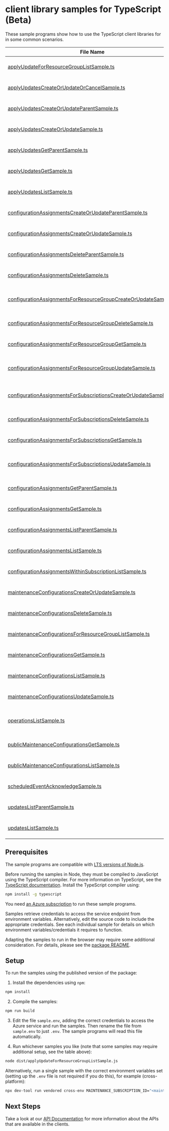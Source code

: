 # client library samples for TypeScript (Beta)

These sample programs show how to use the TypeScript client libraries for in some common scenarios.

| **File Name**                                                                                                                   | **Description**                                                                                                                                                                                                                              |
| ------------------------------------------------------------------------------------------------------------------------------- | -------------------------------------------------------------------------------------------------------------------------------------------------------------------------------------------------------------------------------------------- |
| [applyUpdateForResourceGroupListSample.ts][applyupdateforresourcegrouplistsample]                                               | Get Configuration records within a subscription and resource group x-ms-original-file: specification/maintenance/resource-manager/Microsoft.Maintenance/preview/2023-10-01-preview/examples/ApplyUpdatesResourceGroup_List.json              |
| [applyUpdatesCreateOrUpdateOrCancelSample.ts][applyupdatescreateorupdateorcancelsample]                                         | Apply maintenance updates to resource x-ms-original-file: specification/maintenance/resource-manager/Microsoft.Maintenance/preview/2023-10-01-preview/examples/ApplyUpdates_CreateOrUpdateOnly_NoCancellation.json                           |
| [applyUpdatesCreateOrUpdateParentSample.ts][applyupdatescreateorupdateparentsample]                                             | Apply maintenance updates to resource with parent x-ms-original-file: specification/maintenance/resource-manager/Microsoft.Maintenance/preview/2023-10-01-preview/examples/ApplyUpdates_CreateOrUpdateParent.json                            |
| [applyUpdatesCreateOrUpdateSample.ts][applyupdatescreateorupdatesample]                                                         | Apply maintenance updates to resource x-ms-original-file: specification/maintenance/resource-manager/Microsoft.Maintenance/preview/2023-10-01-preview/examples/ApplyUpdates_CreateOrUpdate.json                                              |
| [applyUpdatesGetParentSample.ts][applyupdatesgetparentsample]                                                                   | Track maintenance updates to resource with parent x-ms-original-file: specification/maintenance/resource-manager/Microsoft.Maintenance/preview/2023-10-01-preview/examples/ApplyUpdates_GetParent.json                                       |
| [applyUpdatesGetSample.ts][applyupdatesgetsample]                                                                               | Track maintenance updates to resource x-ms-original-file: specification/maintenance/resource-manager/Microsoft.Maintenance/preview/2023-10-01-preview/examples/ApplyUpdates_Get.json                                                         |
| [applyUpdatesListSample.ts][applyupdateslistsample]                                                                             | Get Configuration records within a subscription x-ms-original-file: specification/maintenance/resource-manager/Microsoft.Maintenance/preview/2023-10-01-preview/examples/ApplyUpdates_List.json                                              |
| [configurationAssignmentsCreateOrUpdateParentSample.ts][configurationassignmentscreateorupdateparentsample]                     | Register configuration for resource. x-ms-original-file: specification/maintenance/resource-manager/Microsoft.Maintenance/preview/2023-10-01-preview/examples/ConfigurationAssignments_CreateOrUpdateParent.json                             |
| [configurationAssignmentsCreateOrUpdateSample.ts][configurationassignmentscreateorupdatesample]                                 | Register configuration for resource. x-ms-original-file: specification/maintenance/resource-manager/Microsoft.Maintenance/preview/2023-10-01-preview/examples/ConfigurationAssignments_CreateOrUpdate.json                                   |
| [configurationAssignmentsDeleteParentSample.ts][configurationassignmentsdeleteparentsample]                                     | Unregister configuration for resource. x-ms-original-file: specification/maintenance/resource-manager/Microsoft.Maintenance/preview/2023-10-01-preview/examples/ConfigurationAssignments_DeleteParent.json                                   |
| [configurationAssignmentsDeleteSample.ts][configurationassignmentsdeletesample]                                                 | Unregister configuration for resource. x-ms-original-file: specification/maintenance/resource-manager/Microsoft.Maintenance/preview/2023-10-01-preview/examples/ConfigurationAssignments_Delete.json                                         |
| [configurationAssignmentsForResourceGroupCreateOrUpdateSample.ts][configurationassignmentsforresourcegroupcreateorupdatesample] | Register configuration for resource. x-ms-original-file: specification/maintenance/resource-manager/Microsoft.Maintenance/preview/2023-10-01-preview/examples/ConfigurationAssignmentsForResourceGroup_CreateOrUpdate.json                   |
| [configurationAssignmentsForResourceGroupDeleteSample.ts][configurationassignmentsforresourcegroupdeletesample]                 | Unregister configuration for resource. x-ms-original-file: specification/maintenance/resource-manager/Microsoft.Maintenance/preview/2023-10-01-preview/examples/ConfigurationAssignmentsForResourceGroup_Delete.json                         |
| [configurationAssignmentsForResourceGroupGetSample.ts][configurationassignmentsforresourcegroupgetsample]                       | Get configuration assignment for resource.. x-ms-original-file: specification/maintenance/resource-manager/Microsoft.Maintenance/preview/2023-10-01-preview/examples/ConfigurationAssignmentsForResourceGroup_Get.json                       |
| [configurationAssignmentsForResourceGroupUpdateSample.ts][configurationassignmentsforresourcegroupupdatesample]                 | Register configuration for resource. x-ms-original-file: specification/maintenance/resource-manager/Microsoft.Maintenance/preview/2023-10-01-preview/examples/ConfigurationAssignmentsForResourceGroup_UpdateForResource.json                |
| [configurationAssignmentsForSubscriptionsCreateOrUpdateSample.ts][configurationassignmentsforsubscriptionscreateorupdatesample] | Register configuration for resource. x-ms-original-file: specification/maintenance/resource-manager/Microsoft.Maintenance/preview/2023-10-01-preview/examples/ConfigurationAssignmentsForSubscriptions_CreateOrUpdate.json                   |
| [configurationAssignmentsForSubscriptionsDeleteSample.ts][configurationassignmentsforsubscriptionsdeletesample]                 | Unregister configuration for resource. x-ms-original-file: specification/maintenance/resource-manager/Microsoft.Maintenance/preview/2023-10-01-preview/examples/ConfigurationAssignmentsForSubscriptions_Delete.json                         |
| [configurationAssignmentsForSubscriptionsGetSample.ts][configurationassignmentsforsubscriptionsgetsample]                       | Get configuration assignment for resource.. x-ms-original-file: specification/maintenance/resource-manager/Microsoft.Maintenance/preview/2023-10-01-preview/examples/ConfigurationAssignmentsForSubscriptions_Get.json                       |
| [configurationAssignmentsForSubscriptionsUpdateSample.ts][configurationassignmentsforsubscriptionsupdatesample]                 | Register configuration for resource. x-ms-original-file: specification/maintenance/resource-manager/Microsoft.Maintenance/preview/2023-10-01-preview/examples/ConfigurationAssignmentsForSubscriptions_UpdateForResource.json                |
| [configurationAssignmentsGetParentSample.ts][configurationassignmentsgetparentsample]                                           | Get configuration assignment for resource.. x-ms-original-file: specification/maintenance/resource-manager/Microsoft.Maintenance/preview/2023-10-01-preview/examples/ConfigurationAssignments_GetParent.json                                 |
| [configurationAssignmentsGetSample.ts][configurationassignmentsgetsample]                                                       | Get configuration assignment for resource.. x-ms-original-file: specification/maintenance/resource-manager/Microsoft.Maintenance/preview/2023-10-01-preview/examples/ConfigurationAssignments_Get.json                                       |
| [configurationAssignmentsListParentSample.ts][configurationassignmentslistparentsample]                                         | List configurationAssignments for resource. x-ms-original-file: specification/maintenance/resource-manager/Microsoft.Maintenance/preview/2023-10-01-preview/examples/ConfigurationAssignments_ListParent.json                                |
| [configurationAssignmentsListSample.ts][configurationassignmentslistsample]                                                     | List configurationAssignments for resource. x-ms-original-file: specification/maintenance/resource-manager/Microsoft.Maintenance/preview/2023-10-01-preview/examples/ConfigurationAssignments_List.json                                      |
| [configurationAssignmentsWithinSubscriptionListSample.ts][configurationassignmentswithinsubscriptionlistsample]                 | Get configuration assignment within a subscription x-ms-original-file: specification/maintenance/resource-manager/Microsoft.Maintenance/preview/2023-10-01-preview/examples/ConfigurationAssignmentsResultWithinSubscription_List.json       |
| [maintenanceConfigurationsCreateOrUpdateSample.ts][maintenanceconfigurationscreateorupdatesample]                               | Create or Update configuration record x-ms-original-file: specification/maintenance/resource-manager/Microsoft.Maintenance/preview/2023-10-01-preview/examples/MaintenanceConfigurations_CreateOrUpdateForResource.json                      |
| [maintenanceConfigurationsDeleteSample.ts][maintenanceconfigurationsdeletesample]                                               | Delete Configuration record x-ms-original-file: specification/maintenance/resource-manager/Microsoft.Maintenance/preview/2023-10-01-preview/examples/MaintenanceConfigurations_DeleteForResource.json                                        |
| [maintenanceConfigurationsForResourceGroupListSample.ts][maintenanceconfigurationsforresourcegrouplistsample]                   | Get Configuration records within a subscription and resource group x-ms-original-file: specification/maintenance/resource-manager/Microsoft.Maintenance/preview/2023-10-01-preview/examples/MaintenanceConfigurationsResourceGroup_List.json |
| [maintenanceConfigurationsGetSample.ts][maintenanceconfigurationsgetsample]                                                     | Get Configuration record x-ms-original-file: specification/maintenance/resource-manager/Microsoft.Maintenance/preview/2023-10-01-preview/examples/MaintenanceConfigurations_GetForResource.json                                              |
| [maintenanceConfigurationsListSample.ts][maintenanceconfigurationslistsample]                                                   | Get Configuration records within a subscription x-ms-original-file: specification/maintenance/resource-manager/Microsoft.Maintenance/preview/2023-10-01-preview/examples/MaintenanceConfigurations_List.json                                 |
| [maintenanceConfigurationsUpdateSample.ts][maintenanceconfigurationsupdatesample]                                               | Patch configuration record x-ms-original-file: specification/maintenance/resource-manager/Microsoft.Maintenance/preview/2023-10-01-preview/examples/MaintenanceConfigurations_UpdateForResource.json                                         |
| [operationsListSample.ts][operationslistsample]                                                                                 | List the available operations supported by the Microsoft.Maintenance resource provider x-ms-original-file: specification/maintenance/resource-manager/Microsoft.Maintenance/preview/2023-10-01-preview/examples/Operations_List.json         |
| [publicMaintenanceConfigurationsGetSample.ts][publicmaintenanceconfigurationsgetsample]                                         | Get Public Maintenance Configuration record x-ms-original-file: specification/maintenance/resource-manager/Microsoft.Maintenance/preview/2023-10-01-preview/examples/PublicMaintenanceConfigurations_GetForResource.json                     |
| [publicMaintenanceConfigurationsListSample.ts][publicmaintenanceconfigurationslistsample]                                       | Get Public Maintenance Configuration records x-ms-original-file: specification/maintenance/resource-manager/Microsoft.Maintenance/preview/2023-10-01-preview/examples/PublicMaintenanceConfigurations_List.json                              |
| [scheduledEventAcknowledgeSample.ts][scheduledeventacknowledgesample]                                                           | Post Scheduled Event Acknowledgement x-ms-original-file: specification/maintenance/resource-manager/Microsoft.Maintenance/preview/2023-10-01-preview/examples/ScheduledEvents_Acknowledge.json                                               |
| [updatesListParentSample.ts][updateslistparentsample]                                                                           | Get updates to resources. x-ms-original-file: specification/maintenance/resource-manager/Microsoft.Maintenance/preview/2023-10-01-preview/examples/Updates_ListParent.json                                                                   |
| [updatesListSample.ts][updateslistsample]                                                                                       | Get updates to resources. x-ms-original-file: specification/maintenance/resource-manager/Microsoft.Maintenance/preview/2023-10-01-preview/examples/Updates_List.json                                                                         |

## Prerequisites

The sample programs are compatible with [LTS versions of Node.js](https://github.com/nodejs/release#release-schedule).

Before running the samples in Node, they must be compiled to JavaScript using the TypeScript compiler. For more information on TypeScript, see the [TypeScript documentation][typescript]. Install the TypeScript compiler using:

```bash
npm install -g typescript
```

You need [an Azure subscription][freesub] to run these sample programs.

Samples retrieve credentials to access the service endpoint from environment variables. Alternatively, edit the source code to include the appropriate credentials. See each individual sample for details on which environment variables/credentials it requires to function.

Adapting the samples to run in the browser may require some additional consideration. For details, please see the [package README][package].

## Setup

To run the samples using the published version of the package:

1. Install the dependencies using `npm`:

```bash
npm install
```

2. Compile the samples:

```bash
npm run build
```

3. Edit the file `sample.env`, adding the correct credentials to access the Azure service and run the samples. Then rename the file from `sample.env` to just `.env`. The sample programs will read this file automatically.

4. Run whichever samples you like (note that some samples may require additional setup, see the table above):

```bash
node dist/applyUpdateForResourceGroupListSample.js
```

Alternatively, run a single sample with the correct environment variables set (setting up the `.env` file is not required if you do this), for example (cross-platform):

```bash
npx dev-tool run vendored cross-env MAINTENANCE_SUBSCRIPTION_ID="<maintenance subscription id>" MAINTENANCE_RESOURCE_GROUP="<maintenance resource group>" node dist/applyUpdateForResourceGroupListSample.js
```

## Next Steps

Take a look at our [API Documentation][apiref] for more information about the APIs that are available in the clients.

[applyupdateforresourcegrouplistsample]: https://github.com/Azure/azure-sdk-for-js/blob/main/sdk/maintenance/arm-maintenance/samples/v1-beta/typescript/src/applyUpdateForResourceGroupListSample.ts
[applyupdatescreateorupdateorcancelsample]: https://github.com/Azure/azure-sdk-for-js/blob/main/sdk/maintenance/arm-maintenance/samples/v1-beta/typescript/src/applyUpdatesCreateOrUpdateOrCancelSample.ts
[applyupdatescreateorupdateparentsample]: https://github.com/Azure/azure-sdk-for-js/blob/main/sdk/maintenance/arm-maintenance/samples/v1-beta/typescript/src/applyUpdatesCreateOrUpdateParentSample.ts
[applyupdatescreateorupdatesample]: https://github.com/Azure/azure-sdk-for-js/blob/main/sdk/maintenance/arm-maintenance/samples/v1-beta/typescript/src/applyUpdatesCreateOrUpdateSample.ts
[applyupdatesgetparentsample]: https://github.com/Azure/azure-sdk-for-js/blob/main/sdk/maintenance/arm-maintenance/samples/v1-beta/typescript/src/applyUpdatesGetParentSample.ts
[applyupdatesgetsample]: https://github.com/Azure/azure-sdk-for-js/blob/main/sdk/maintenance/arm-maintenance/samples/v1-beta/typescript/src/applyUpdatesGetSample.ts
[applyupdateslistsample]: https://github.com/Azure/azure-sdk-for-js/blob/main/sdk/maintenance/arm-maintenance/samples/v1-beta/typescript/src/applyUpdatesListSample.ts
[configurationassignmentscreateorupdateparentsample]: https://github.com/Azure/azure-sdk-for-js/blob/main/sdk/maintenance/arm-maintenance/samples/v1-beta/typescript/src/configurationAssignmentsCreateOrUpdateParentSample.ts
[configurationassignmentscreateorupdatesample]: https://github.com/Azure/azure-sdk-for-js/blob/main/sdk/maintenance/arm-maintenance/samples/v1-beta/typescript/src/configurationAssignmentsCreateOrUpdateSample.ts
[configurationassignmentsdeleteparentsample]: https://github.com/Azure/azure-sdk-for-js/blob/main/sdk/maintenance/arm-maintenance/samples/v1-beta/typescript/src/configurationAssignmentsDeleteParentSample.ts
[configurationassignmentsdeletesample]: https://github.com/Azure/azure-sdk-for-js/blob/main/sdk/maintenance/arm-maintenance/samples/v1-beta/typescript/src/configurationAssignmentsDeleteSample.ts
[configurationassignmentsforresourcegroupcreateorupdatesample]: https://github.com/Azure/azure-sdk-for-js/blob/main/sdk/maintenance/arm-maintenance/samples/v1-beta/typescript/src/configurationAssignmentsForResourceGroupCreateOrUpdateSample.ts
[configurationassignmentsforresourcegroupdeletesample]: https://github.com/Azure/azure-sdk-for-js/blob/main/sdk/maintenance/arm-maintenance/samples/v1-beta/typescript/src/configurationAssignmentsForResourceGroupDeleteSample.ts
[configurationassignmentsforresourcegroupgetsample]: https://github.com/Azure/azure-sdk-for-js/blob/main/sdk/maintenance/arm-maintenance/samples/v1-beta/typescript/src/configurationAssignmentsForResourceGroupGetSample.ts
[configurationassignmentsforresourcegroupupdatesample]: https://github.com/Azure/azure-sdk-for-js/blob/main/sdk/maintenance/arm-maintenance/samples/v1-beta/typescript/src/configurationAssignmentsForResourceGroupUpdateSample.ts
[configurationassignmentsforsubscriptionscreateorupdatesample]: https://github.com/Azure/azure-sdk-for-js/blob/main/sdk/maintenance/arm-maintenance/samples/v1-beta/typescript/src/configurationAssignmentsForSubscriptionsCreateOrUpdateSample.ts
[configurationassignmentsforsubscriptionsdeletesample]: https://github.com/Azure/azure-sdk-for-js/blob/main/sdk/maintenance/arm-maintenance/samples/v1-beta/typescript/src/configurationAssignmentsForSubscriptionsDeleteSample.ts
[configurationassignmentsforsubscriptionsgetsample]: https://github.com/Azure/azure-sdk-for-js/blob/main/sdk/maintenance/arm-maintenance/samples/v1-beta/typescript/src/configurationAssignmentsForSubscriptionsGetSample.ts
[configurationassignmentsforsubscriptionsupdatesample]: https://github.com/Azure/azure-sdk-for-js/blob/main/sdk/maintenance/arm-maintenance/samples/v1-beta/typescript/src/configurationAssignmentsForSubscriptionsUpdateSample.ts
[configurationassignmentsgetparentsample]: https://github.com/Azure/azure-sdk-for-js/blob/main/sdk/maintenance/arm-maintenance/samples/v1-beta/typescript/src/configurationAssignmentsGetParentSample.ts
[configurationassignmentsgetsample]: https://github.com/Azure/azure-sdk-for-js/blob/main/sdk/maintenance/arm-maintenance/samples/v1-beta/typescript/src/configurationAssignmentsGetSample.ts
[configurationassignmentslistparentsample]: https://github.com/Azure/azure-sdk-for-js/blob/main/sdk/maintenance/arm-maintenance/samples/v1-beta/typescript/src/configurationAssignmentsListParentSample.ts
[configurationassignmentslistsample]: https://github.com/Azure/azure-sdk-for-js/blob/main/sdk/maintenance/arm-maintenance/samples/v1-beta/typescript/src/configurationAssignmentsListSample.ts
[configurationassignmentswithinsubscriptionlistsample]: https://github.com/Azure/azure-sdk-for-js/blob/main/sdk/maintenance/arm-maintenance/samples/v1-beta/typescript/src/configurationAssignmentsWithinSubscriptionListSample.ts
[maintenanceconfigurationscreateorupdatesample]: https://github.com/Azure/azure-sdk-for-js/blob/main/sdk/maintenance/arm-maintenance/samples/v1-beta/typescript/src/maintenanceConfigurationsCreateOrUpdateSample.ts
[maintenanceconfigurationsdeletesample]: https://github.com/Azure/azure-sdk-for-js/blob/main/sdk/maintenance/arm-maintenance/samples/v1-beta/typescript/src/maintenanceConfigurationsDeleteSample.ts
[maintenanceconfigurationsforresourcegrouplistsample]: https://github.com/Azure/azure-sdk-for-js/blob/main/sdk/maintenance/arm-maintenance/samples/v1-beta/typescript/src/maintenanceConfigurationsForResourceGroupListSample.ts
[maintenanceconfigurationsgetsample]: https://github.com/Azure/azure-sdk-for-js/blob/main/sdk/maintenance/arm-maintenance/samples/v1-beta/typescript/src/maintenanceConfigurationsGetSample.ts
[maintenanceconfigurationslistsample]: https://github.com/Azure/azure-sdk-for-js/blob/main/sdk/maintenance/arm-maintenance/samples/v1-beta/typescript/src/maintenanceConfigurationsListSample.ts
[maintenanceconfigurationsupdatesample]: https://github.com/Azure/azure-sdk-for-js/blob/main/sdk/maintenance/arm-maintenance/samples/v1-beta/typescript/src/maintenanceConfigurationsUpdateSample.ts
[operationslistsample]: https://github.com/Azure/azure-sdk-for-js/blob/main/sdk/maintenance/arm-maintenance/samples/v1-beta/typescript/src/operationsListSample.ts
[publicmaintenanceconfigurationsgetsample]: https://github.com/Azure/azure-sdk-for-js/blob/main/sdk/maintenance/arm-maintenance/samples/v1-beta/typescript/src/publicMaintenanceConfigurationsGetSample.ts
[publicmaintenanceconfigurationslistsample]: https://github.com/Azure/azure-sdk-for-js/blob/main/sdk/maintenance/arm-maintenance/samples/v1-beta/typescript/src/publicMaintenanceConfigurationsListSample.ts
[scheduledeventacknowledgesample]: https://github.com/Azure/azure-sdk-for-js/blob/main/sdk/maintenance/arm-maintenance/samples/v1-beta/typescript/src/scheduledEventAcknowledgeSample.ts
[updateslistparentsample]: https://github.com/Azure/azure-sdk-for-js/blob/main/sdk/maintenance/arm-maintenance/samples/v1-beta/typescript/src/updatesListParentSample.ts
[updateslistsample]: https://github.com/Azure/azure-sdk-for-js/blob/main/sdk/maintenance/arm-maintenance/samples/v1-beta/typescript/src/updatesListSample.ts
[apiref]: https://learn.microsoft.com/javascript/api/@azure/arm-maintenance?view=azure-node-preview
[freesub]: https://azure.microsoft.com/free/
[package]: https://github.com/Azure/azure-sdk-for-js/tree/main/sdk/maintenance/arm-maintenance/README.md
[typescript]: https://www.typescriptlang.org/docs/home.html

